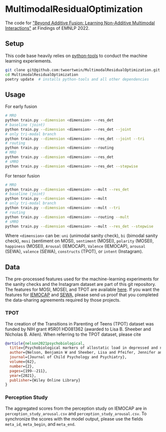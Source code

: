 # MultimodalResidualOptimization

The code for ["Beyond Additive Fusion: Learning Non-Additive Multimodal Interactions"](https://aclanthology.org/2022.findings-emnlp.344/) at Findings of EMNLP 2022.


## Setup
This code base heavily relies on [python-tools](https://bitbucket.org/twoertwein/python-tools/src/master/) to conduct the machine learning experiements.
```sh
git clone git@github.com:twoertwein/MultimodalResidualOptimization.git
cd MultimodalResidualOptimization
poetry update  # installs python-tools and all other dependencies
```

## Usage
For early fusion
```sh
# MRO
python train.py --dimension <dimension> --res_det
# baseline (joint)
python train.py --dimension <dimension> --res_det --joint
# only tri-modal branch
python train.py --dimension <dimension> --res_det --joint --tri
# routing
python train.py --dimension <dimension> --routing 
# MRO
python train.py --dimension <dimension> --res_det
# sMRO
python train.py --dimension <dimension> --res_det --stepwise
```

For tensor fusion
```sh
# MRO
python train.py --dimension <dimension> --mult --res_det
# baseline (joint)
python train.py --dimension <dimension> --mult
# only tri-modal branch
python train.py --dimension <dimension> --mult --tri
# routing
python train.py --dimension <dimension> --routing --mult 
# sMRO
python train.py --dimension <dimension> --mult --res_det --stepwise
```

Where `<dimension>` can be: `uni` (unimodal sanity check), `bi` (bimodal sanity check), `mosi` (sentiment on MOSI), `sentiment` (MOSEI), `polarity` (MOSEI), `happiness` (MOSEI), `Arousal` (IEMOCAP), `Valence` (IEMOCAP), `arousal` (SEWA), `valence` (SEWA), `constructs` (TPOT), or `intent` (Instagram).

## Data

The pre-processed features used for the machine-learning experiments for the sanity checks and the Instagram dataset are part of this git repository. The features for MOSI, MOSEI, and TPOT are available [here](https://cmu.box.com/s/76pz4tbctt1az2ukvcpeqht97k6st5xc). If you want the features for [IEMOCAP](https://cmu.box.com/s/1sekj2jqyycvrygpzrajpgehr8kmit8e) and [SEWA](https://cmu.box.com/shared/static/5tbus1tb6dio2pw2v4yehwa53pek69vu.xz), please send us proof that you completed the data-sharing agreements required by those projects.

### TPOT

The creation of the Transitions in Parenting of Teens (TPOT) dataset was funded by NIH grant #5R01 HD081362 (awarded to Lisa B. Sheeber and Nicholas B. Allen). When referring to the TPOT dataset, please cite
```bibtex
@article{nelson2021psychobiological,
  title={Psychobiological markers of allostatic load in depressed and nondepressed mothers and their adolescent offspring},
  author={Nelson, Benjamin W and Sheeber, Lisa and Pfeifer, Jennifer and Allen, Nicholas B},
  journal={Journal of Child Psychology and Psychiatry},
  volume={62},
  number={2},
  pages={199--211},
  year={2021},
  publisher={Wiley Online Library}
}
```

### Perception Study

The aggregated scores from the perception study on IEMOCAP are in `perception_study_arousal.csv` and `perception_study_arousal.csv`. To synchronize the scores with the model output, please use the fields `meta_id`, `meta_begin`, and `meta_end`.
